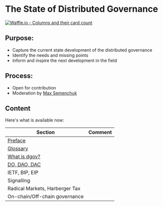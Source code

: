 # The State of Distributed Governance

[![Waffle.io - Columns and their card count](https://badge.waffle.io/MaxSemenchuk/dgovstate.svg?columns=all)](https://waffle.io/MaxSemenchuk/dgovstate)

## Purpose:

* Capture the current state development of the distributed governance
* Identify the needs and missing points
* Inform and inspire the next development in the field


## Process:

* Open for contribution
* Moderation by [Max Semenchuk](mailto:max.semenchuk@gmail.com)


## Content


Here's what is available now:

| Section                              | Comment |
| -------                              | ------  |
| [Preface](preface.md)                |         |
| [Glossary](glossary.md)              |         |
| [What is dgov?](what-is-dgov.md)     |         |
| [DO, DAO, DAC](do-dao-dac.md)        |         |
| IETF, BIP, EIP                       |         |
| Signalling                           |         |
| Radical Markets, Harberger Tax       |         |
| On-chain/Off-chain governance        |         |
